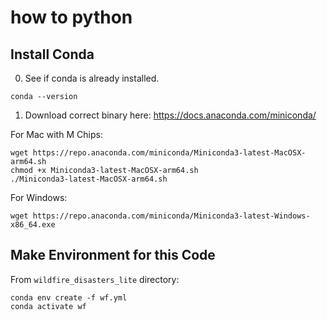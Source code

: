 # how to python

## Install Conda 

0. See if conda is already installed. 

```
conda --version
```

1. Download correct binary here: 
https://docs.anaconda.com/miniconda/

For Mac with M Chips:

```
wget https://repo.anaconda.com/miniconda/Miniconda3-latest-MacOSX-arm64.sh
chmod +x Miniconda3-latest-MacOSX-arm64.sh 
./Miniconda3-latest-MacOSX-arm64.sh 
```

For Windows: 
```
wget https://repo.anaconda.com/miniconda/Miniconda3-latest-Windows-x86_64.exe
```

## Make Environment for this Code

From `wildfire_disasters_lite` directory: 

```
conda env create -f wf.yml
conda activate wf
```

